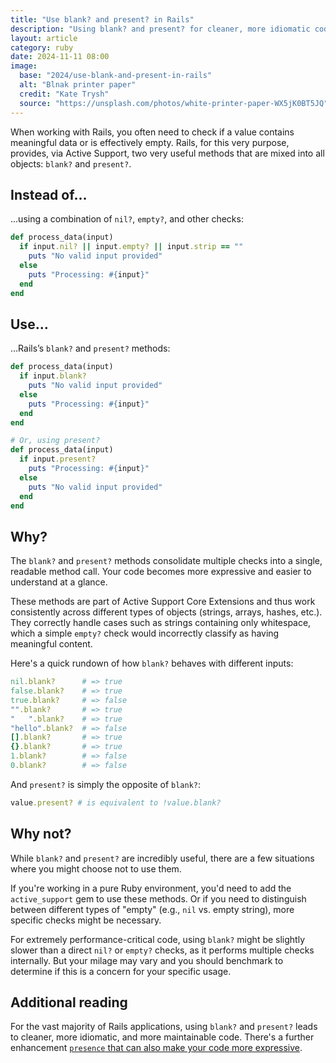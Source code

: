 ```yaml
---
title: "Use blank? and present? in Rails"
description: "Using blank? and present? for cleaner, more idiomatic code"
layout: article
category: ruby
date: 2024-11-11 08:00
image:
  base: "2024/use-blank-and-present-in-rails"
  alt: "Blnak printer paper"
  credit: "Kate Trysh"
  source: "https://unsplash.com/photos/white-printer-paper-WX5jK0BT5JQ"
---
```


When working with Rails, you often need to check if a value contains meaningful data or is effectively empty. Rails, for this very purpose, provides, via Active Support, two very useful methods that are mixed into all objects: `blank?` and `present?`.

## Instead of…

...using a combination of `nil?`, `empty?`, and other checks:

```ruby
def process_data(input)
  if input.nil? || input.empty? || input.strip == ""
    puts "No valid input provided"
  else
    puts "Processing: #{input}"
  end
end
```

## Use…

...Rails’s `blank?` and `present?` methods:

```ruby
def process_data(input)
  if input.blank?
    puts "No valid input provided"
  else
    puts "Processing: #{input}"
  end
end

# Or, using present?
def process_data(input)
  if input.present?
    puts "Processing: #{input}"
  else
    puts "No valid input provided"
  end
end
```

## Why?

The `blank?` and `present?` methods consolidate multiple checks into a single, readable method call. Your code becomes more expressive and easier to understand at a glance.

These methods are part of Active Support Core Extensions and thus work consistently across different types of objects (strings, arrays, hashes, etc.). They correctly handle cases such as strings containing only whitespace, which a simple `empty?` check would incorrectly classify as having meaningful content.

Here's a quick rundown of how `blank?` behaves with different inputs:

```ruby
nil.blank?      # => true
false.blank?    # => true
true.blank?     # => false
"".blank?       # => true
"   ".blank?    # => true
"hello".blank?  # => false
[].blank?       # => true
{}.blank?       # => true
1.blank?        # => false
0.blank?        # => false
```

And `present?` is simply the opposite of `blank?`:

```ruby
value.present? # is equivalent to !value.blank?
```

## Why not?

While `blank?` and `present?` are incredibly useful, there are a few situations where you might choose not to use them.

If you're working in a pure Ruby environment, you'd need to add the `active_support` gem to use these methods. Or if you need to distinguish between different types of "empty" (e.g., `nil` vs. empty string), more specific checks might be necessary.

For extremely performance-critical code, using `blank?` might be slightly slower than a direct `nil?` or `empty?` checks, as it performs multiple checks internally. But your milage may vary and you should benchmark to determine if this is a concern for your specific usage.

## Additional reading

For the vast majority of Rails applications, using `blank?` and `present?` leads to cleaner, more idiomatic, and more maintainable code. There's a further enhancement [`presence` that can also make your code more expressive](/ruby/use-the-presence-method).
